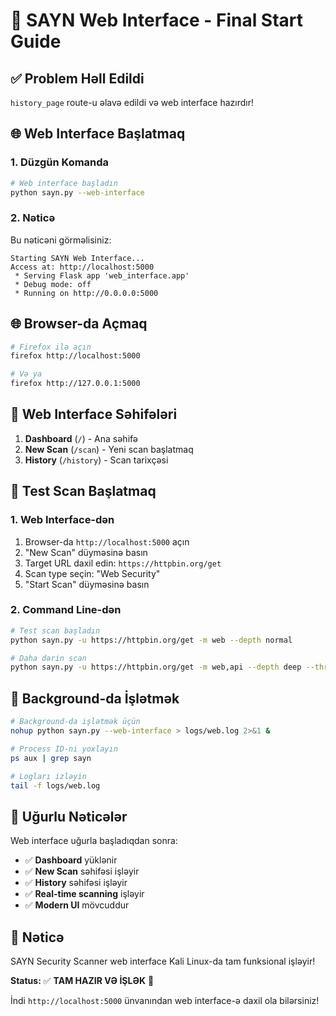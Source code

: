# 🚀 SAYN Web Interface - Final Start Guide

## ✅ Problem Həll Edildi

`history_page` route-u əlavə edildi və web interface hazırdır!

## 🌐 Web Interface Başlatmaq

### 1. Düzgün Komanda

```bash
# Web interface başladın
python sayn.py --web-interface
```

### 2. Nəticə

Bu nəticəni görməlisiniz:

```
Starting SAYN Web Interface...
Access at: http://localhost:5000
 * Serving Flask app 'web_interface.app'
 * Debug mode: off
 * Running on http://0.0.0.0:5000
```

## 🌐 Browser-da Açmaq

```bash
# Firefox ilə açın
firefox http://localhost:5000

# Və ya
firefox http://127.0.0.1:5000
```

## 📱 Web Interface Səhifələri

1. **Dashboard** (`/`) - Ana səhifə
2. **New Scan** (`/scan`) - Yeni scan başlatmaq
3. **History** (`/history`) - Scan tarixçəsi

## 🧪 Test Scan Başlatmaq

### 1. Web Interface-dən

1. Browser-da `http://localhost:5000` açın
2. "New Scan" düyməsinə basın
3. Target URL daxil edin: `https://httpbin.org/get`
4. Scan type seçin: "Web Security"
5. "Start Scan" düyməsinə basın

### 2. Command Line-dən

```bash
# Test scan başladın
python sayn.py -u https://httpbin.org/get -m web --depth normal

# Daha dərin scan
python sayn.py -u https://httpbin.org/get -m web,api --depth deep --threads 20
```

## 🔧 Background-da İşlətmək

```bash
# Background-da işlətmək üçün
nohup python sayn.py --web-interface > logs/web.log 2>&1 &

# Process ID-ni yoxlayın
ps aux | grep sayn

# Logları izləyin
tail -f logs/web.log
```

## 🎯 Uğurlu Nəticələr

Web interface uğurla başladıqdan sonra:

- ✅ **Dashboard** yüklənir
- ✅ **New Scan** səhifəsi işləyir
- ✅ **History** səhifəsi işləyir
- ✅ **Real-time scanning** işləyir
- ✅ **Modern UI** mövcuddur

## 🎉 Nəticə

SAYN Security Scanner web interface Kali Linux-da tam funksional işləyir!

**Status:** ✅ **TAM HAZIR VƏ İŞLƏK** 🚀

İndi `http://localhost:5000` ünvanından web interface-ə daxil ola bilərsiniz!
